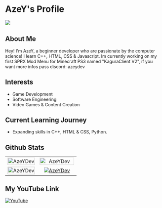 # AzeY's Profile

<img src="https://i.pinimg.com/originals/43/35/fe/4335fe85e8fc136ab6d5da96dcd9a122.gif">
<img src="https://komarev.com/ghpvc/?username=azeydev&color=blueviolet" alt=""/>

## About Me

Hey! I'm AzeY, a beginner developer who are passionate by the computer science! 
I learn C++, HTML, CSS & Javascript.
Im currently working on my first SPRX Mod Menu for Minecraft PS3 named "KaguraClient V2", if you want more infos pass discord: azeydev

## Interests

- Game Development
- Software Engineering
- Video Games & Content Creation

## Current Learning Journey

- Expanding skills in C++, HTML & CSS, Python.

## Github Stats

<table align="center">
  <tr>
    <td align="center" width="45%">
        <a href="#-my-github-stats--"><img width="100%" src="https://gh-readme-profile.vercel.app/api?username=AzeYDev&theme=shadow_purple&hide=prs,prs_merged,issues" alt="AzeYDev" /></a>
    </td>
    <td align="center" width="55%">
        <a href="#-my-github-stats--"><img width="100%" src="http://github-profile-summary-cards.vercel.app/api/cards/profile-details?username=AzeYDev&theme=vision_friendly_dark" alt="AzeYDev" /></a>
    </td>
  </tr>
  <tr>
    <td align="center" width="40%">
        <a href="#-my-discord-status--"><img width="100%" src="https://lanyard.cnrad.dev/api/855544786357059586" alt="AzeYDev" /></a>
    </td>
    <td align="center" width="60%">
        <a href="#-my-github-stats--"><img src="https://github-readme-stats.vercel.app/api/top-langs/?username=azeydev&layout=compact&theme=radical" alt="AzeYDev" /></a>
    </td>
  </tr>
</table>

## My YouTube Link

<a href="https://www.youtube.com/@AzeYLeBg" target="_blank">
  <img src="https://img.shields.io/badge/YouTube-AzeY-purple?style=for-the-badge&logo=youtube&logoColor=white" alt="YouTube">
</a>
